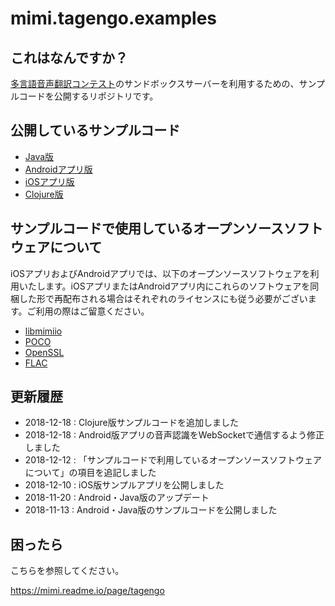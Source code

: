 # mimi.tagengo.examples

## これはなんですか？

[多言語音声翻訳コンテスト](https://tagen.go.jp/)のサンドボックスサーバーを利用するための、サンプルコードを公開するリポジトリです。

## 公開しているサンプルコード

- [Java版](https://github.com/FairyDevicesRD/mimi.tagengo.examples/tree/master/src/Java)
- [Androidアプリ版](https://github.com/FairyDevicesRD/mimi.tagengo.examples/tree/master/src/Android)
- [iOSアプリ版](https://github.com/FairyDevicesRD/mimi.tagengo.examples/tree/master/src/iOS)
- [Clojure版](https://github.com/FairyDevicesRD/mimi.tagengo.examples/tree/master/src/Clojure)

## サンプルコードで使用しているオープンソースソフトウェアについて

iOSアプリおよびAndroidアプリでは、以下のオープンソースソフトウェアを利用いたします。iOSアプリまたはAndroidアプリ内にこれらのソフトウェアを同梱した形で再配布される場合はそれぞれのライセンスにも従う必要がございます。ご利用の際はご留意ください。

- [libmimiio](https://github.com/FairyDevicesRD/libmimiio)
- [POCO](https://github.com/pocoproject/poco/blob/develop/LICENSE)
- [OpenSSL](https://www.openssl.org/source/license-openssl-ssleay.txt)
- [FLAC](https://git.xiph.org/?p=flac.git;a=blob;f=COPYING.Xiph;h=d8295f0ed7dfa373a4024ce111c636ed3466c6c9;hb=HEAD)


## 更新履歴

- 2018-12-18 : Clojure版サンプルコードを追加しました
- 2018-12-18 : Android版アプリの音声認識をWebSocketで通信するよう修正しました
- 2018-12-12 : 「サンプルコードで利用しているオープンソースソフトウェアについて」の項目を追記しました
- 2018-12-10 : iOS版サンプルアプリを公開しました
- 2018-11-20 : Android・Java版のアップデート
- 2018-11-13 : Android・Java版のサンプルコードを公開しました

## 困ったら

こちらを参照してください。

https://mimi.readme.io/page/tagengo
